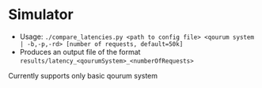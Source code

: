 # Simulator

 - Usage: `./compare_latencies.py <path to config file> <qourum system | -b,-p,-rd> [number of requests, default=50k]`
 - Produces an output file of the format `results/latency_<qourumSystem>_<numberOfRequests>`
 
Currently supports only basic qourum system